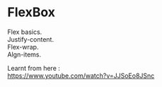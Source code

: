 # FlexBox

Flex basics.  
Justify-content.  
Flex-wrap.  
Algn-items.  

Learnt from here :  
https://www.youtube.com/watch?v=JJSoEo8JSnc